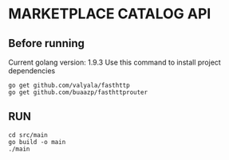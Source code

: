# MARKETPLACE CATALOG API
## Before running
Current golang version: 1.9.3
Use this command to install project dependencies
```
go get github.com/valyala/fasthttp
go get github.com/buaazp/fasthttprouter
```
## RUN
```
cd src/main
go build -o main
./main
```
